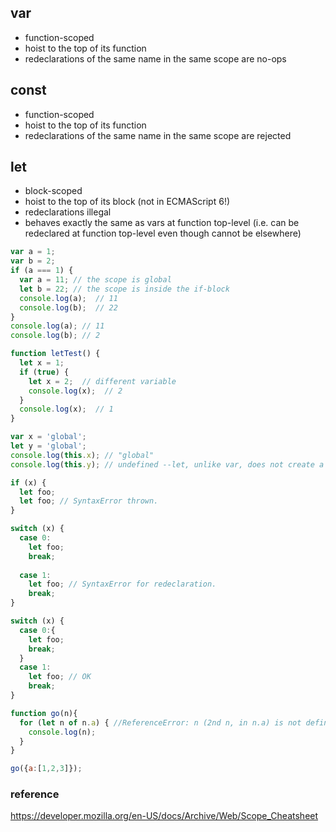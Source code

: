 
## var

* function-scoped
* hoist to the top of its function
* redeclarations of the same name in the same scope are no-ops

## const

* function-scoped
* hoist to the top of its function
* redeclarations of the same name in the same scope are rejected

## let

* block-scoped
* hoist to the top of its block (not in ECMAScript 6!)
* redeclarations illegal
* behaves exactly the same as vars at function top-level (i.e. can be redeclared at function top-level even though cannot be elsewhere)

```javascript
var a = 1;
var b = 2;
if (a === 1) {
  var a = 11; // the scope is global
  let b = 22; // the scope is inside the if-block
  console.log(a);  // 11
  console.log(b);  // 22
} 
console.log(a); // 11
console.log(b); // 2

function letTest() {
  let x = 1;
  if (true) {
    let x = 2;  // different variable
    console.log(x);  // 2
  }
  console.log(x);  // 1
}
```

```javascript
var x = 'global';
let y = 'global';
console.log(this.x); // "global"
console.log(this.y); // undefined --let, unlike var, does not create a property on the global object.
```
```javascript
if (x) {
  let foo;
  let foo; // SyntaxError thrown.
}

switch (x) {
  case 0:
    let foo;
    break;
    
  case 1:
    let foo; // SyntaxError for redeclaration.
    break;
}

switch (x) {
  case 0:{
    let foo;
    break;
  }
  case 1:
    let foo; // OK
    break;
}
```

```javascript
function go(n){
  for (let n of n.a) { //ReferenceError: n (2nd n, in n.a) is not defined
    console.log(n);
  }
}

go({a:[1,2,3]});
```

### reference
https://developer.mozilla.org/en-US/docs/Archive/Web/Scope_Cheatsheet